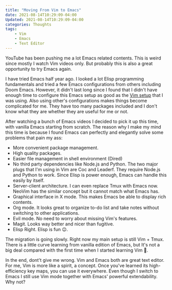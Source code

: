 ```yaml
---
title: "Moving From Vim to Emacs"
date: 2021-08-14T10:29:09-04:00
Updated: 2021-08-14T10:29:09-04:00
categories: Thoughts
tags:
    - Vim
    - Emacs
    - Text Editor
---
```


YouTube has been pushing me a lot Emacs related contents. This is weird since mostly I watch Vim videos only. But probably this is also a great opportunity to try Emacs again.

I have tried Emacs half year ago. I looked a lot Elisp programming fundamentals and tried a few Emacs configurations from others including Doom Emacs. However, it didn't last long since I found that I didn't have enough time to configure this Emacs setup as good as the [Vim setup][my-vim-config] that I was using. Also using other's configurations makes things become complicated for me. They have too many packages included and I don't know what they are whether they are useful for me or not.

After watching a bunch of Emacs videos I decided to pick it up this time, with vanilla Emacs starting from scratch. The reason why I make my mind this time is because I found Emacs can perfectly and elegantly solve some problems that pain my ass:

- More convenient package management.
- High quality packages.
- Easier file management in shell environment (Dired)
- No third party dependencies like Node.js and Python. The two major plugs that I'm using in Vim are Coc and Leaderf. They require Node.js and Python to work. Since Elisp is power enough, Emacs can handle this easily by itself.
- Server-client architecture. I can even replace Tmux with Emacs now. NeoVim has the similar concept but it cannot match what Emacs has.
- Graphical interface in X mode. This makes Emacs be able to display rich contents.
- Org mode. It looks great to organize to-do list and take notes without switching to other applications.
- Evil mode. No need to worry about missing Vim's features.
- Magit. Looks way better and nicer than fugitive.
- Elisp Right. Elisp is fun 😉.

The migration is going slowly. Right now my main setup is still Vim + Tmux. There is a little curve learning from vanilla edition of Emacs, but It's not a big deal compared with the first time when I started learning Vim 🙂.

In the end, dont't give me wrong. Vim and Emacs both are great text editor. For me, Vim is more like a spirit, a concept. Once you've learned its high-efficiency key maps, you can use it everywhere. Even though I switch to Emacs I still use Vim mode together with Emacs' powerful extendability. Why not?  

[my-vim-config]: https://github.com/peromage/rice.vim
